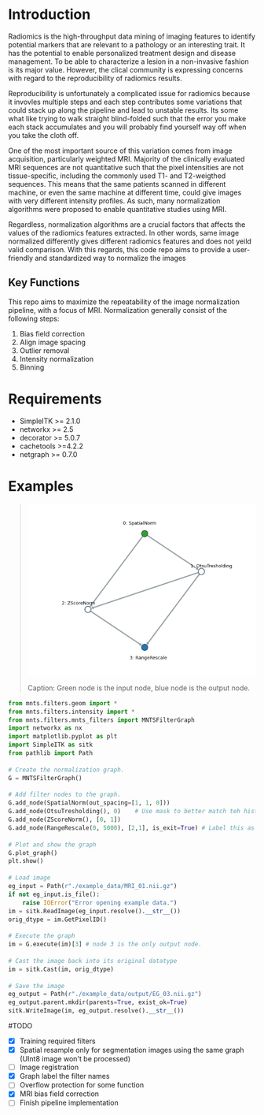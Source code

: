 # Introduction

Radiomics is the high-throughput data mining of imaging features to identify potential markers that are relevant to a
pathology or an interesting trait. It has the potential to enable personalized treatment design and disease management.
To be able to characterize a lesion in a non-invasive fashion is its major value. However, the clical community is expressing concerns with regard to the reproducibility of radiomics results. 

Reproducibility is unfortunately a complicated issue for radiomics because it invovles multiple steps and each step 
contributes some variations that could stack up along the pipeline and lead to unstable results. Its some what like 
trying to walk straight blind-folded such that the error you make each stack accumulates and you will probably find 
yourself way off when you take the cloth off.

One of the most important source of this variation comes from image acquisition, particularly weighted MRI. Majority of
the clinically evaluated MRI sequences are not quantitative such that the pixel intensities are not tissue-specific, 
including the commonly used T1- and T2-weigthed sequences. This means that the same patients scanned in different 
machine, or even the same machine at different time, could give images with very different intensity profiles. As such, many normalization algorithms were proposed to enable quantitative studies using MRI. 

Regardless, normalization algorithms are a crucial factors that affects the values of the radiomics features extracted. 
In other words, same image normalized differently gives different radiomics features and does not yeild valid 
comparison. With this regards, this code repo aims to provide a user-friendly and standardized way to normalize the 
images

## Key Functions

This repo aims to maximize the repeatability of the image normalization pipeline, with a focus of MRI. Normalization 
generally consist of the following steps:
1. Bias field correction
1. Align image spacing
1. Outlier removal   
1. Intensity normalization
1. Binning

# Requirements

- SimpleITK >= 2.1.0
- networkx >= 2.5
- decorator >= 5.0.7
- cachetools >=4.2.2
- netgraph >= 0.7.0

# Examples 

>![Graph](./img/03_graph.png)
>
>Caption: Green node is the input node, blue node is the output node.
```python
from mnts.filters.geom import *
from mnts.filters.intensity import *
from mnts.filters.mnts_filters import MNTSFilterGraph
import networkx as nx
import matplotlib.pyplot as plt
import SimpleITK as sitk
from pathlib import Path

# Create the normalization graph.
G = MNTSFilterGraph()

# Add filter nodes to the graph.
G.add_node(SpatialNorm(out_spacing=[1, 1, 0]))
G.add_node(OtsuTresholding(), 0)    # Use mask to better match teh histograms
G.add_node(ZScoreNorm(), [0, 1])
G.add_node(RangeRescale(0, 5000), [2,1], is_exit=True) # Label this as the output node

# Plot and show the graph
G.plot_graph()
plt.show()

# Load image
eg_input = Path(r"./example_data/MRI_01.nii.gz")
if not eg_input.is_file():
    raise IOError("Error opening example data.")
im = sitk.ReadImage(eg_input.resolve().__str__())
orig_dtype = im.GetPixelID()

# Execute the graph
im = G.execute(im)[3] # node 3 is the only output node.

# Cast the image back into its original datatype
im = sitk.Cast(im, orig_dtype)

# Save the image
eg_output = Path(r"./example_data/output/EG_03.nii.gz")
eg_output.parent.mkdir(parents=True, exist_ok=True)
sitk.WriteImage(im, eg_output.resolve().__str__())
```

#TODO

- [x] Training required filters
- [x] Spatial resample only for segmentation images using the same graph (UInt8 image won't be processed)
- [ ] Image registration 
- [x] Graph label the filter names
- [ ] Overflow protection for some function
- [x] MRI bias field correction
- [ ] Finish pipeline implementation
